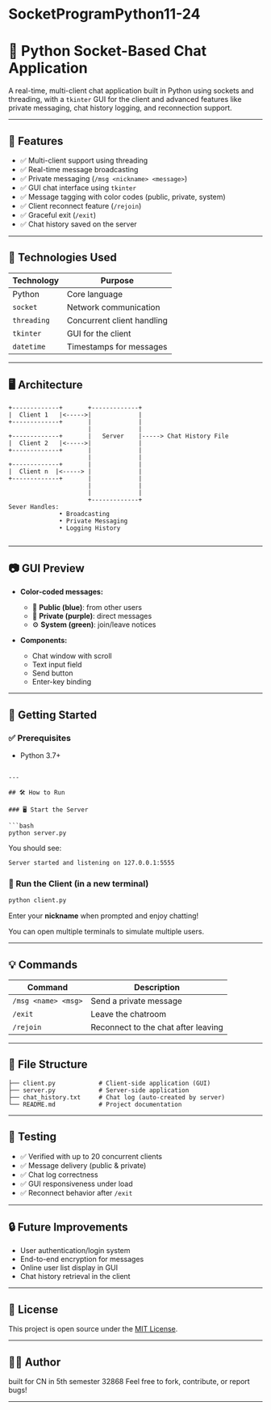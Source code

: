# SocketProgramPython11-24

# 💬 Python Socket-Based Chat Application

A real-time, multi-client chat application built in Python using sockets and threading, with a `tkinter` GUI for the client and advanced features like private messaging, chat history logging, and reconnection support.

---

## 📌 Features

- ✅ Multi-client support using threading
- ✅ Real-time message broadcasting
- ✅ Private messaging (`/msg <nickname> <message>`)
- ✅ GUI chat interface using `tkinter`
- ✅ Message tagging with color codes (public, private, system)
- ✅ Client reconnect feature (`/rejoin`)
- ✅ Graceful exit (`/exit`)
- ✅ Chat history saved on the server

---

## 🧠 Technologies Used

| Technology | Purpose                     |
|------------|-----------------------------|
| Python     | Core language               |
| `socket`   | Network communication       |
| `threading`| Concurrent client handling  |
| `tkinter`  | GUI for the client          |
| `datetime` | Timestamps for messages     |

---

## 🖥️ Architecture

```
+-------------+       +-------------+
|  Client 1   |<----->|             |
+-------------+       |             |
                      |             |
+-------------+       |   Server    |-----> Chat History File
|  Client 2   |<----->|             |
+-------------+       |             |
                      |             |
+-------------+       |             |           
|  Client n  |<-----> |             |
+-------------+       |             |              
                      |             |
                      |             |
                      +-------------+  
Sever Handles:
              • Broadcasting
              • Private Messaging
              • Logging History
                  
```

---

## 📷 GUI Preview

- **Color-coded messages:**
  - 💬 **Public (blue)**: from other users
  - 🔐 **Private (purple)**: direct messages
  - ⚙️ **System (green)**: join/leave notices

- **Components:**
  - Chat window with scroll
  - Text input field
  - Send button
  - Enter-key binding

---

## 🚀 Getting Started

### ✅ Prerequisites

- Python 3.7+

  
```

---

## 🛠️ How to Run

### 🖥️ Start the Server

```bash
python server.py
```

You should see:
```bash
Server started and listening on 127.0.0.1:5555
```

### 💬 Run the Client (in a new terminal)

```bash
python client.py
```

Enter your **nickname** when prompted and enjoy chatting!

You can open multiple terminals to simulate multiple users.

---

## 💡 Commands

| Command             | Description                          |
|---------------------|--------------------------------------|
| `/msg <name> <msg>` | Send a private message               |
| `/exit`             | Leave the chatroom                   |
| `/rejoin`           | Reconnect to the chat after leaving  |

---

## 📂 File Structure

```
├── client.py            # Client-side application (GUI)
├── server.py            # Server-side application
├── chat_history.txt     # Chat log (auto-created by server)
└── README.md            # Project documentation
```

---

## 🧪 Testing

- ✅ Verified with up to 20 concurrent clients
- ✅ Message delivery (public & private)
- ✅ Chat log correctness
- ✅ GUI responsiveness under load
- ✅ Reconnect behavior after `/exit`

---

## 🔒 Future Improvements

- User authentication/login system
- End-to-end encryption for messages
- Online user list display in GUI
- Chat history retrieval in the client

---

## 📃 License

This project is open source under the [MIT License](LICENSE).

---

## 👨‍💻 Author

built for CN in 5th semester 32868
Feel free to fork, contribute, or report bugs!



---

